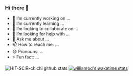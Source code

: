 ### Hi there 👋

- 🔭 I’m currently working on ...
- 🌱 I’m currently learning ...
- 👯 I’m looking to collaborate on ...
- 🤔 I’m looking for help with ...
- 💬 Ask me about ...
- 📫 How to reach me: ...
- 😄 Pronouns: ...
- ⚡ Fun fact: ...

![HIT-SCIR-chichi github stats](https://github-readme-stats.vercel.app/api?username=HIT-SCIR-chichi)
[![willianrod's wakatime stats](https://github-readme-stats.vercel.app/api/HIT-SCIR-chichi?username=HIT-SCIR-chichi)](https://github.com/anuraghazra/github-readme-stats)
